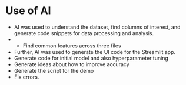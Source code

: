 


# Use of AI 

* AI was used to understand the dataset, find columns of interest, and generate code snippets for data processing and analysis.
* * Find common features across three files
* Further, AI was used to generate the UI code for the Streamlit app.
* Generate code for initial model and also hyperparameter tuning
* Generate ideas about how to improve accuracy
* Generate the script for the demo
* Fix errors. 
